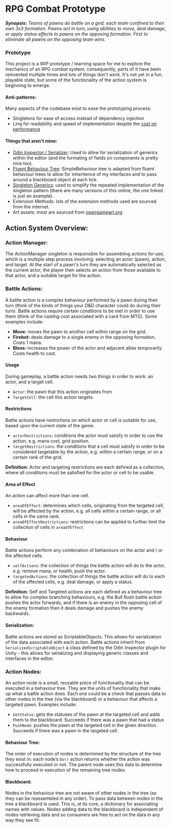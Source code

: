 # RPG Combat Prototype
___Synopsis:__ Teams of pawns do battle on a grid, each team confined to their own 3x3 formation. Pawns act in turn, using abilities to move, deal damage, or apply status effects to pawns on the opposing formation. First to eliminate all pawns on the opposing team wins._

### Prototype
This project is a WIP prototype / learning space for me to explore the mechanics of an RPG combat system; consequently, parts of it have been reinvented multiple times and lots of things don't work. It's not yet in a fun, playable state, but some of the functionality of the action system is beginning to emerge.

#### Anti-patterns:
Many aspects of the codebase exist to ease the prototyping process:
- Singletons for ease of access instead of dependency injection
- Linq for readability and speed of implementation despite the [cost on performance](https://www.jacksondunstan.com/articles/4819)

#### Things that aren't mine:
- [Odin Inspector / Serializer](https://odininspector.com/): Used to allow for serialization of generics within the editor (and the formating of fields on components is pretty nice too).
- [Fluent Behaviour Tree](https://github.com/ashleydavis/Fluent-Behaviour-Tree/commits?author=ashleydavis): SimpleBehaviour tree is adapted from fluent behaviour trees to allow for inheritence of my interfaces and to pass around a blackboard object at each tick.
- [Singleton Generics](https://gist.github.com/mstevenson/4325117): used to simplify the repeated implementation of the singleton pattern (there are many versions of this online, the one linked is just an example).
- Extension Methods: lots of the extension methods used are sourced from the internet.
- Art assets: most are sourced from [opengameart.org](https://opengameart.org/)

## Action System Overview:
### Action Manager:
The ActionManager singleton is responsible for assembling actions for use, which is a multiple step process involving: selecting an actor (pawn), action, and target. At the start of a pawn's turn they are automatically selected as the current actor, the player then selects an action from those available to that actor, and a suitable target for the action.

### Battle Actions:
A battle action is a complex behaviour performed by a pawn during their turn (think of the kinds of things your D&D character could do during their turn). Battle actions require certain conditions to be met in order to use them (think of the casting cost associated with a card from MTG). Some examples include: 
- __Move:__ moves the pawn to another cell within range on the grid.
- __Firebot:__ deals damage to a single enemy in the opposing formation. Costs 1 mana.
- __Bless:__ increases the power of the actor and adjacent allies temporarily. Costs health to cast.

#### Usage
During gameplay, a battle action needs two things in order to work: an actor, and a target cell. 
- `Actor`: the pawn that this action originates from
- `TargetCell`: the cell this action targets.

#### Restrictions
Battle actions have restrictions on which actor or cell is suitable for use, based upon the current state of the game:
- `actorRestrictions`: conditions the actor must satisfy in order to use the action, e.g. mana cost, grid position.
- `targetRestrictions`: the conditions that a cell must satisfy in order to be considered targetable by the action, e.g. within a certain range, or on a certain rank of the grid.

__Definition:__ Actor and targeting restrictions are each defined as a collection, where all conditions must be satisfied for the actor or cell to be usable.

#### Area of Effect
An action can affect more than one cell. 
- `areaOfEffect`: determines which cells, originating from the targeted cell, will be affected by the action, e.g. all cells within a certain range, or all cells in the same rank.
- `areaOfEffectRestrictions`: restrictions can be applied to further limit the collection of cells in `areaOfEffect`

#### Behaviour
Battle actions perform any combination of behaviours on the actor and / or the affected cells.
- `selfActions`: the collection of things the battle action will do to the actor, e.g. remove mana, or health, push the actor.
- `targetedActions`: the collection of things the battle action will do to each of the affected cells, e.g. deal damage, or apply a status.

__Definition:__ Self and Targeted actions are each defined as a behaviour tree to allow for complex branching behaviours, e.g. the Bull Rush battle action pushes the actor forwards, and if there is an enemy in the opposing cell of the enemy formation then it deals damage and pushes the enemy backwards.

#### Serialization:
Battle actions are stored as ScriptableObjects. This allows for serialization of the data associated with each action. Battle actions inherit from `SerializedScriptableObject` a class defined by the Odin Inspector plugin for Unity - this allows for serializing and displaying generic classes and interfaces in the editor.


### Action Nodes:
An action node is a small, reusable piece of functionality that can be executed in a behaviour tree. They are the units of functionality that make up what a battle action does. Each one could be a check that passes data to other nodes in the tree (via the blackboard) or a behaviour that affects a targeted pawn. Examples include:

- `GetStatus`: gets the statuses of the pawn at the targeted cell and adds them to the blackboard. Succeeds if there was a pawn that had a status
- `PushNode`: pushes the pawn at the targeted cell in the given direction. Succeeds if there was a pawn in the targeted cell. 

#### Behaviour Tree:
The order of execution of nodes is determined by the structure of the tree they exist in: each node’s `Do()` action returns whether the action was successfully executed or not. The parent node uses this data to determine how to proceed in execution of the remaining tree nodes.

#### Blackboard:
Nodes in the behaviour tree are not aware of other nodes in the tree (so they can be reassembled in any order). To pass data between nodes in the tree a blackboard is used. This is, at its core, a dictionary for associating names with values. Nodes adding data to the blackboard is independent of nodes retrieving data and so consumers are free to act on the data in any way they see fit.
